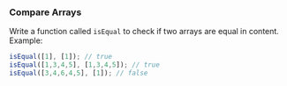 ### Compare Arrays

Write a function called ```isEqual``` to check if two arrays are equal in content. 
Example:

```jsx
isEqual([1], [1]); // true
isEqual([1,3,4,5], [1,3,4,5]); // true
isEqual([3,4,6,4,5], [1]); // false
```
